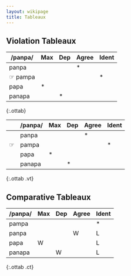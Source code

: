 ```yaml
---
layout: wikipage
title: Tableaux
---
```


## Violation Tableaux

| /panpa/   | Max | Dep | Agree | Ident |
|-----------|-----|-----|-------|-------|
| panpa  |     |     | *     |       |
| ☞ pampa  |     |     |       | *     |
| papa   | *   |     |       |       |
| panapa |     | *   |       |       |
{:.ottab}

|   | /panpa/   | Max | Dep | Agree | Ident |
|---|-----------|-----|-----|-------|-------|
|   | panpa  |     |     | *     |       |
|&#9758;  | pampa  |     |     |       | *     |
|   | papa   | *   |     |       |       |
|   | panapa |     | *   |       |       |
{:.ottab .vt}

## Comparative Tableaux

| /panpa/   | Max | Dep | Agree | Ident |
|-----------|-----|-----|-------|-------|
| pampa  |     |     |       | *     |
| panpa  |     |     | W     | L      |
| papa   | W   |     |       | L      |
| panapa |     | W   |       | L      |
{:.ottab .ct}
